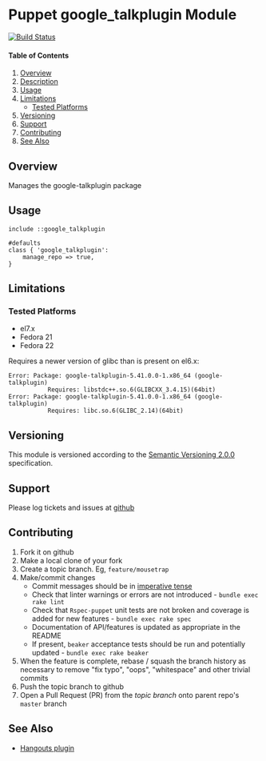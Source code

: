 Puppet google_talkplugin Module
===============================

[![Build Status](https://travis-ci.org/jhoblitt/puppet-google_talkplugin.png)](https://travis-ci.org/jhoblitt/puppet-google_talkplugin)

#### Table of Contents

1. [Overview](#overview)
2. [Description](#description)
3. [Usage](#usage)
4. [Limitations](#limitations)
    * [Tested Platforms](#tested-platforms)
5. [Versioning](#versioning)
6. [Support](#support)
7. [Contributing](#contributing)
8. [See Also](#see-also)


Overview
--------

Manages the google-talkplugin package

Usage
-----

```puppet
include ::google_talkplugin
```

```puppet
#defaults
class { 'google_talkplugin':
    manage_repo => true,
}
```


Limitations
-----------

### Tested Platforms

* el7.x
* Fedora 21
* Fedora 22

Requires a newer version of glibc than is present on el6.x:

```
Error: Package: google-talkplugin-5.41.0.0-1.x86_64 (google-talkplugin)
           Requires: libstdc++.so.6(GLIBCXX_3.4.15)(64bit)
Error: Package: google-talkplugin-5.41.0.0-1.x86_64 (google-talkplugin)
           Requires: libc.so.6(GLIBC_2.14)(64bit)
```


Versioning
----------

This module is versioned according to the [Semantic Versioning
2.0.0](http://semver.org/spec/v2.0.0.html) specification.


Support
-------

Please log tickets and issues at
[github](https://github.com/jhoblitt/puppet-google_talkplugin/issues)


Contributing
------------

1. Fork it on github
2. Make a local clone of your fork
3. Create a topic branch.  Eg, `feature/mousetrap`
4. Make/commit changes
    * Commit messages should be in [imperative tense](http://git-scm.com/book/ch5-2.html)
    * Check that linter warnings or errors are not introduced - `bundle exec rake lint`
    * Check that `Rspec-puppet` unit tests are not broken and coverage is added for new
      features - `bundle exec rake spec`
    * Documentation of API/features is updated as appropriate in the README
    * If present, `beaker` acceptance tests should be run and potentially
      updated - `bundle exec rake beaker`
5. When the feature is complete, rebase / squash the branch history as
   necessary to remove "fix typo", "oops", "whitespace" and other trivial commits
6. Push the topic branch to github
7. Open a Pull Request (PR) from the *topic branch* onto parent repo's `master` branch


See Also
--------

* [Hangouts plugin](https://www.google.com/tools/dlpage/hangoutplugin)
